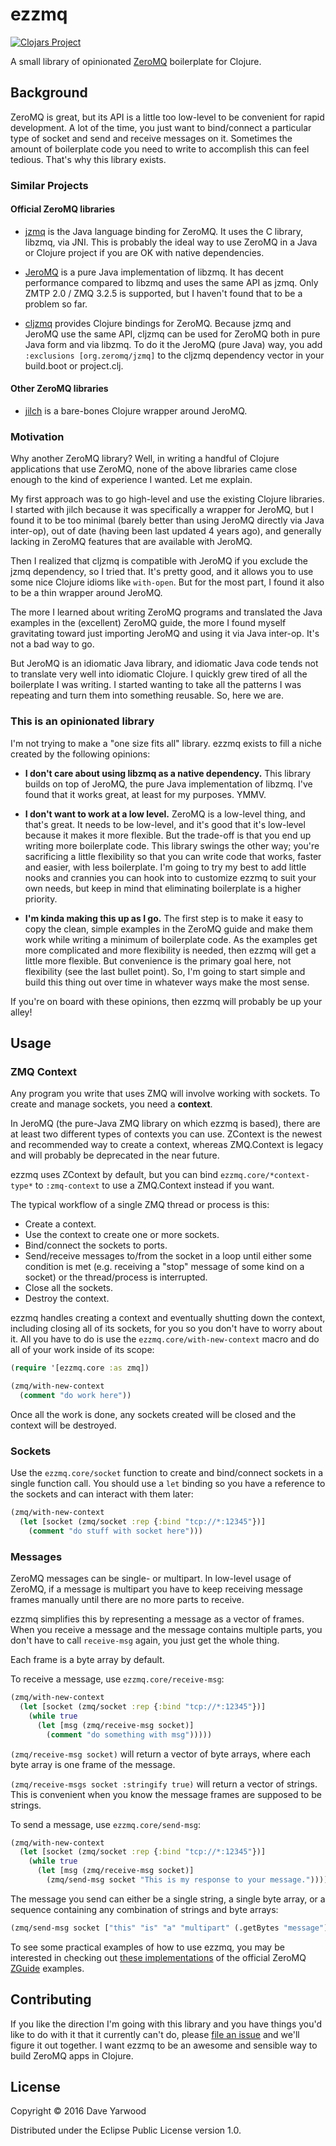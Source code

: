 # ezzmq

[![Clojars Project](https://img.shields.io/clojars/v/io.djy/ezzmq.svg)](https://clojars.org/io.djy/ezzmq)

A small library of opinionated [ZeroMQ](http://zeromq.org) boilerplate for Clojure.

## Background

ZeroMQ is great, but its API is a little too low-level to be convenient for rapid development. A lot of the time, you just want to bind/connect a particular type of socket and send and receive messages on it. Sometimes the amount of boilerplate code you need to write to accomplish this can feel tedious. That's why this library exists.

### Similar Projects

#### Official ZeroMQ libraries

* [jzmq](https://github.com/zeromq/jzmq) is the Java language binding for ZeroMQ. It uses the C library, libzmq, via JNI. This is probably the ideal way to use ZeroMQ in a Java or Clojure project if you are OK with native dependencies.

* [JeroMQ](https://github.com/zeromq/jeromq) is a pure Java implementation of libzmq. It has decent performance compared to libzmq and uses the same API as jzmq. Only ZMTP 2.0 / ZMQ 3.2.5 is supported, but I haven't found that to be a problem so far.

* [cljzmq](https://github.com/zeromq/cljzmq) provides Clojure bindings for ZeroMQ. Because jzmq and JeroMQ use the same API, cljzmq can be used for ZeroMQ both in pure Java form and via libzmq. To do it the JeroMQ (pure Java) way, you add `:exclusions [org.zeromq/jzmq]` to the cljzmq dependency vector in your build.boot or project.clj.

#### Other ZeroMQ libraries

* [jilch](https://github.com/mpenet/jilch) is a bare-bones Clojure wrapper around JeroMQ.

### Motivation

Why another ZeroMQ library? Well, in writing a handful of Clojure applications that use ZeroMQ, none of the above libraries came close enough to the kind of experience I wanted. Let me explain.

My first approach was to go high-level and use the existing Clojure libraries. I started with jilch because it was specifically a wrapper for JeroMQ, but I found it to be too minimal (barely better than using JeroMQ directly via Java inter-op), out of date (having been last updated 4 years ago), and generally lacking in ZeroMQ features that are available with JeroMQ.

Then I realized that cljzmq is compatible with JeroMQ if you exclude the jzmq dependency, so I tried that. It's pretty good, and it allows you to use some nice Clojure idioms like `with-open`. But for the most part, I found it also to be a thin wrapper around JeroMQ.

The more I learned about writing ZeroMQ programs and translated the Java examples in the (excellent) ZeroMQ guide, the more I found myself gravitating toward just importing JeroMQ and using it via Java inter-op. It's not a bad way to go.

But JeroMQ is an idiomatic Java library, and idiomatic Java code tends not to translate very well into idiomatic Clojure. I quickly grew tired of all the boilerplate I was writing. I started wanting to take all the patterns I was repeating and turn them into something reusable. So, here we are.

### This is an opinionated library

I'm not trying to make a "one size fits all" library. ezzmq exists to fill a niche created by the following opinions:

- **I don't care about using libzmq as a native dependency.** This library builds on top of JeroMQ, the pure Java implementation of libzmq. I've found that it works great, at least for my purposes. YMMV.

- **I don't want to work at a low level.** ZeroMQ is a low-level thing, and that's great. It needs to be low-level, and it's good that it's low-level because it makes it more flexible. But the trade-off is that you end up writing more boilerplate code. This library swings the other way; you're sacrificing a little flexibility so that you can write code that works, faster and easier, with less boilerplate. I'm going to try my best to add little nooks and crannies you can hook into to customize ezzmq to suit your own needs, but keep in mind that eliminating boilerplate is a higher priority.

- **I'm kinda making this up as I go.** The first step is to make it easy to copy the clean, simple examples in the ZeroMQ guide and make them work while writing a minimum of boilerplate code. As the examples get more complicated and more flexibility is needed, then ezzmq will get a little more flexible. But convenience is the primary goal here, not flexibility (see the last bullet point). So, I'm going to start simple and build this thing out over time in whatever ways make the most sense.

If you're on board with these opinions, then ezzmq will probably be up your alley!

## Usage

### ZMQ Context

Any program you write that uses ZMQ will involve working with sockets. To create and manage sockets, you need a **context**.

In JeroMQ (the pure-Java ZMQ library on which ezzmq is based), there are at least two different types of contexts you can use. ZContext is the newest and recommended way to create a context, whereas ZMQ.Context is legacy and will probably be deprecated in the near future.

ezzmq uses ZContext by default, but you can bind `ezzmq.core/*context-type*` to `:zmq-context` to use a ZMQ.Context instead if you want.

The typical workflow of a single ZMQ thread or process is this:

- Create a context.
- Use the context to create one or more sockets.
- Bind/connect the sockets to ports.
- Send/receive messages to/from the socket in a loop until either some condition is met (e.g. receiving a "stop" message of some kind on a socket) or the thread/process is interrupted.
- Close all the sockets.
- Destroy the context.

ezzmq handles creating a context and eventually shutting down the context, including closing all of its sockets, for you so you don't have to worry about it. All you have to do is use the `ezzmq.core/with-new-context` macro and do all of your work inside of its scope:

```clojure
(require '[ezzmq.core :as zmq])

(zmq/with-new-context
  (comment "do work here"))
```

Once all the work is done, any sockets created will be closed and the context will be destroyed.

### Sockets

Use the `ezzmq.core/socket` function to create and bind/connect sockets in a single function call. You should use a `let` binding so you have a reference to the sockets and can interact with them later:

```clojure
(zmq/with-new-context
  (let [socket (zmq/socket :rep {:bind "tcp://*:12345"})]
    (comment "do stuff with socket here")))
```

### Messages

ZeroMQ messages can be single- or multipart. In low-level usage of ZeroMQ, if a message is multipart you have to keep receiving message frames manually until there are no more parts to receive.

ezzmq simplifies this by representing a message as a vector of frames. When you receive a message and the message contains multiple parts, you don't have to call `receive-msg` again, you just get the whole thing.

Each frame is a byte array by default.

To receive a message, use `ezzmq.core/receive-msg`:

```clojure
(zmq/with-new-context
  (let [socket (zmq/socket :rep {:bind "tcp://*:12345"})]
    (while true
      (let [msg (zmq/receive-msg socket)]
        (comment "do something with msg")))))
```

`(zmq/receive-msg socket)` will return a vector of byte arrays, where each byte array is one frame of the message.

`(zmq/receive-msgs socket :stringify true)` will return a vector of strings. This is convenient when you know the message frames are supposed to be strings.

To send a message, use `ezzmq.core/send-msg`:

```clojure
(zmq/with-new-context
  (let [socket (zmq/socket :rep {:bind "tcp://*:12345"})]
    (while true
      (let [msg (zmq/receive-msg socket)]
        (zmq/send-msg socket "This is my response to your message.")))))
```

The message you send can either be a single string, a single byte array, or a sequence containing any combination of strings and byte arrays:

```clojure
(zmq/send-msg socket ["this" "is" "a" "multipart" (.getBytes "message")])
```

To see some practical examples of how to use ezzmq, you may be interested in checking out [these implementations](https://github.com/daveyarwood/ezzmq/tree/master/examples/zguide) of the official ZeroMQ [ZGuide](http://zguide.zeromq.org/) examples.

## Contributing

If you like the direction I'm going with this library and you have things you'd like to do with it that it currently can't do, please [file an issue](https://github.com/daveyarwood/ezzmq/issues) and we'll figure it out together. I want ezzmq to be an awesome and sensible way to build ZeroMQ apps in Clojure.

## License

Copyright © 2016 Dave Yarwood

Distributed under the Eclipse Public License version 1.0.
